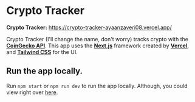 # Crypto Tracker
**Crypto Tracker:** https://crypto-tracker-ayaanzaveri08.vercel.app/

Crypto Tracker (I'll change the name, don't worry) tracks crypto with the [**CoinGecko API**](https://www.coingecko.com/en/api). This app uses the [**Next.js**](https://nextjs.org/) framework created by [**Vercel**](https://vercel.com/), and [**Tailwind CSS**](https://tailwindcss.com/) for the UI.

## Run the app locally.
Run `npm start` or `npm run dev` to run the app locally. Although, you could view right over [here](https://crypto-tracker-ayaanzaveri08.vercel.app/).
